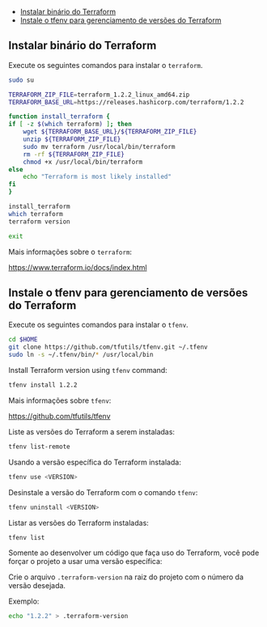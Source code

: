 <!-- TOC -->

- [Instalar binário do Terraform](#Instalar-binário-do-Terraform)
- [Instale o tfenv para gerenciamento de versões do Terraform](#Instale-o-tfenv-para-gerenciamento-de-versões-do-Terraform)

<!-- TOC -->

## Instalar binário do Terraform

Execute os seguintes comandos para instalar o ``terraform``.

```bash
sudo su

TERRAFORM_ZIP_FILE=terraform_1.2.2_linux_amd64.zip
TERRAFORM_BASE_URL=https://releases.hashicorp.com/terraform/1.2.2

function install_terraform {
if [ -z $(which terraform) ]; then
    wget ${TERRAFORM_BASE_URL}/${TERRAFORM_ZIP_FILE}
    unzip ${TERRAFORM_ZIP_FILE}
    sudo mv terraform /usr/local/bin/terraform
    rm -rf ${TERRAFORM_ZIP_FILE}
    chmod +x /usr/local/bin/terraform
else
    echo "Terraform is most likely installed"
fi
}

install_terraform
which terraform
terraform version

exit
```

Mais informações sobre o ``terraform``: 

https://www.terraform.io/docs/index.html

## Instale o tfenv para gerenciamento de versões do Terraform

Execute os seguintes comandos para instalar o ``tfenv``.

```bash
cd $HOME
git clone https://github.com/tfutils/tfenv.git ~/.tfenv
sudo ln -s ~/.tfenv/bin/* /usr/local/bin
```

Install Terraform version using ``tfenv`` command:

```bash
tfenv install 1.2.2
```

Mais informações sobre ``tfenv``:

https://github.com/tfutils/tfenv

Liste as versões do Terraform a serem instaladas:

```bash
tfenv list-remote
```

Usando a versão específica do Terraform instalada:

```bash
tfenv use <VERSION>
```

Desinstale a versão do Terraform com o comando ``tfenv``:

```bash
tfenv uninstall <VERSION>
```

Listar as versões do Terraform instaladas:

```bash
tfenv list
```

Somente ao desenvolver um código que faça uso do Terraform, você pode forçar o projeto a usar uma versão específica:

Crie o arquivo ``.terraform-version`` na raiz do projeto com o número da versão desejada. 

Exemplo:

```bash
echo "1.2.2" > .terraform-version
```
